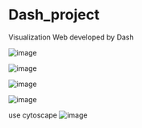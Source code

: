 # Dash_project
Visualization Web developed by Dash

![image](https://user-images.githubusercontent.com/74596877/161680262-b86a4b8b-cac2-4bb7-b920-05e93da5cb99.png)

![image](https://user-images.githubusercontent.com/74596877/161680338-77a57498-8dbf-40c9-8106-a18ec2c4305b.png)

![image](https://user-images.githubusercontent.com/74596877/161680362-88ac6754-4a15-4639-953b-e3076184f464.png)

![image](https://user-images.githubusercontent.com/74596877/161680406-ae1c1a76-f1bf-498b-b5b3-2241435efbb5.png)

use cytoscape 
![image](https://user-images.githubusercontent.com/74596877/161680440-9ad35584-6b09-41eb-b928-2e705c75a5cf.png)


